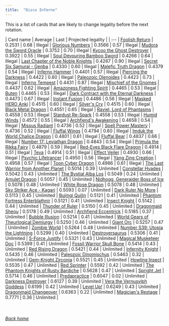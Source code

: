 ```yaml
---
title:  "Disco Inferno"
---
```


This is a list of cards that are likely to change legality before the next rotation.

| Card name | Average | Last | Projected legality |
| :-- |
[Foolish Return](https://db.ygoprodeck.com/card/?search=Foolish%20Return) | 0.2531 | 0.68 | Illegal |
[Glorious Numbers](https://db.ygoprodeck.com/card/?search=Glorious%20Numbers) | 0.3566 | 0.57 | Illegal |
[Mudora the Sword Oracle](https://db.ygoprodeck.com/card/?search=Mudora%20the%20Sword%20Oracle) | 0.3752 | 0.70 | Illegal |
[Kycoo the Ghost Destroyer](https://db.ygoprodeck.com/card/?search=Kycoo%20the%20Ghost%20Destroyer) | 0.3922 | 0.55 | Illegal |
[Soul Devouring Bamboo Sword](https://db.ygoprodeck.com/card/?search=Soul%20Devouring%20Bamboo%20Sword) | 0.4266 | 0.64 | Illegal |
[Last Chapter of the Noble Knights](https://db.ygoprodeck.com/card/?search=Last%20Chapter%20of%20the%20Noble%20Knights) | 0.4267 | 0.90 | Illegal |
[Secret Six Samurai - Genba](https://db.ygoprodeck.com/card/?search=Secret%20Six%20Samurai%20-%20Genba) | 0.4330 | 0.60 | Illegal |
[Malefic Truth Dragon](https://db.ygoprodeck.com/card/?search=Malefic%20Truth%20Dragon) | 0.4379 | 0.54 | Illegal |
[Inferno Hammer](https://db.ygoprodeck.com/card/?search=Inferno%20Hammer) | 0.4401 | 0.57 | Illegal |
[Piercing the Darkness](https://db.ygoprodeck.com/card/?search=Piercing%20the%20Darkness) | 0.4422 | 0.60 | Illegal |
[Paleozoic Olenoides](https://db.ygoprodeck.com/card/?search=Paleozoic%20Olenoides) | 0.4423 | 0.73 | Illegal |
[Inferno Tempest](https://db.ygoprodeck.com/card/?search=Inferno%20Tempest) | 0.4431 | 0.87 | Illegal |
[Mischief of the Gnomes](https://db.ygoprodeck.com/card/?search=Mischief%20of%20the%20Gnomes) | 0.4437 | 0.62 | Illegal |
[Amazoness Fighting Spirit](https://db.ygoprodeck.com/card/?search=Amazoness%20Fighting%20Spirit) | 0.4465 | 0.53 | Illegal |
[Buten](https://db.ygoprodeck.com/card/?search=Buten) | 0.4465 | 0.53 | Illegal |
[Dark Contract with the Eternal Darkness](https://db.ygoprodeck.com/card/?search=Dark%20Contract%20with%20the%20Eternal%20Darkness) | 0.4473 | 0.67 | Illegal |
[Instant Fusion](https://db.ygoprodeck.com/card/?search=Instant%20Fusion) | 0.4486 | 0.56 | Illegal |
[Masked HERO Anki](https://db.ygoprodeck.com/card/?search=Masked%20HERO%20Anki) | 0.4515 | 0.60 | Illegal |
[Silver's Cry](https://db.ygoprodeck.com/card/?search=Silver's%20Cry) | 0.4515 | 0.60 | Illegal |
[Black Metal Dragon](https://db.ygoprodeck.com/card/?search=Black%20Metal%20Dragon) | 0.4551 | 0.65 | Illegal |
[Raviel, Lord of Phantasms](https://db.ygoprodeck.com/card/?search=Raviel,%20Lord%20of%20Phantasms) | 0.4558 | 0.53 | Illegal |
[Stardust Re-Spark](https://db.ygoprodeck.com/card/?search=Stardust%20Re-Spark) | 0.4558 | 0.53 | Illegal |
[Humid Winds](https://db.ygoprodeck.com/card/?search=Humid%20Winds) | 0.4572 | 0.55 | Illegal |
[Archfiend's Awakening](https://db.ygoprodeck.com/card/?search=Archfiend's%20Awakening) | 0.4658 | 0.54 | Illegal |
[Missus Radiant](https://db.ygoprodeck.com/card/?search=Missus%20Radiant) | 0.4736 | 0.52 | Illegal |
[Spell Power Mastery](https://db.ygoprodeck.com/card/?search=Spell%20Power%20Mastery) | 0.4736 | 0.52 | Illegal |
[Fluffal Wings](https://db.ygoprodeck.com/card/?search=Fluffal%20Wings) | 0.4794 | 0.60 | Illegal |
[Imduk the World Chalice Dragon](https://db.ygoprodeck.com/card/?search=Imduk%20the%20World%20Chalice%20Dragon) | 0.4801 | 0.61 | Illegal |
[Fluffal Bear](https://db.ygoprodeck.com/card/?search=Fluffal%20Bear) | 0.4837 | 0.66 | Illegal |
[Number 17: Leviathan Dragon](https://db.ygoprodeck.com/card/?search=Number%2017:%20Leviathan%20Dragon) | 0.4843 | 0.54 | Illegal |
[Primula the Rikka Fairy](https://db.ygoprodeck.com/card/?search=Primula%20the%20Rikka%20Fairy) | 0.4879 | 0.59 | Illegal |
[Red-Eyes Black Flare Dragon](https://db.ygoprodeck.com/card/?search=Red-Eyes%20Black%20Flare%20Dragon) | 0.4914 | 0.51 | Illegal |
[Teva](https://db.ygoprodeck.com/card/?search=Teva) | 0.4914 | 0.51 | Illegal |
[Effect Veiler](https://db.ygoprodeck.com/card/?search=Effect%20Veiler) | 0.4930 | 0.66 | Illegal |
[Psychic Lifetrancer](https://db.ygoprodeck.com/card/?search=Psychic%20Lifetrancer) | 0.4950 | 0.56 | Illegal |
[Yang Zing Creation](https://db.ygoprodeck.com/card/?search=Yang%20Zing%20Creation) | 0.4958 | 0.57 | Illegal |
[Toon Cyber Dragon](https://db.ygoprodeck.com/card/?search=Toon%20Cyber%20Dragon) | 0.4986 | 0.61 | Illegal |
[The Last Warrior from Another Planet](https://db.ygoprodeck.com/card/?search=The%20Last%20Warrior%20from%20Another%20Planet) | 0.5014 | 0.39 | Unlimited |
[Constellar Hyades](https://db.ygoprodeck.com/card/?search=Constellar%20Hyades) | 0.5042 | 0.43 | Unlimited |
[The Bystial Alba Los](https://db.ygoprodeck.com/card/?search=The%20Bystial%20Alba%20Los) | 0.5049 | 0.24 | Unlimited |
[Amulet Dragon](https://db.ygoprodeck.com/card/?search=Amulet%20Dragon) | 0.5057 | 0.45 | Unlimited |
[Nidhogg, Generaider Boss of Ice](https://db.ygoprodeck.com/card/?search=Nidhogg,%20Generaider%20Boss%20of%20Ice) | 0.5078 | 0.48 | Unlimited |
[White Rose Dragon](https://db.ygoprodeck.com/card/?search=White%20Rose%20Dragon) | 0.5078 | 0.48 | Unlimited |
[Sky Striker Ace - Kagari](https://db.ygoprodeck.com/card/?search=Sky%20Striker%20Ace%20-%20Kagari) | 0.5093 | 0.07 | Unlimited |
[Dark Ruler No More](https://db.ygoprodeck.com/card/?search=Dark%20Ruler%20No%20More) | 0.5113 | 0.45 | Unlimited |
[Bujingi Quilin](https://db.ygoprodeck.com/card/?search=Bujingi%20Quilin) | 0.5121 | 0.41 | Unlimited |
[Phantom Fortress Enterblathnir](https://db.ygoprodeck.com/card/?search=Phantom%20Fortress%20Enterblathnir) | 0.5121 | 0.41 | Unlimited |
[Insect Knight](https://db.ygoprodeck.com/card/?search=Insect%20Knight) | 0.5142 | 0.44 | Unlimited |
[Thunder of Ruler](https://db.ygoprodeck.com/card/?search=Thunder%20of%20Ruler) | 0.5150 | 0.45 | Unlimited |
[Dragonmaid Sheou](https://db.ygoprodeck.com/card/?search=Dragonmaid%20Sheou) | 0.5178 | 0.49 | Unlimited |
[Archfiend Eccentrick](https://db.ygoprodeck.com/card/?search=Archfiend%20Eccentrick) | 0.5185 | 0.37 | Unlimited |
[Bubble Illusion](https://db.ygoprodeck.com/card/?search=Bubble%20Illusion) | 0.5214 | 0.41 | Unlimited |
[World Gears of Theurlogical Demiurgy](https://db.ygoprodeck.com/card/?search=World%20Gears%20of%20Theurlogical%20Demiurgy) | 0.5250 | 0.46 | Unlimited |
[Giant Orc](https://db.ygoprodeck.com/card/?search=Giant%20Orc) | 0.5257 | 0.47 | Unlimited |
[Zombie World](https://db.ygoprodeck.com/card/?search=Zombie%20World) | 0.5264 | 0.48 | Unlimited |
[Number S39: Utopia the Lightning](https://db.ygoprodeck.com/card/?search=Number%20S39:%20Utopia%20the%20Lightning) | 0.5299 | 0.40 | Unlimited |
[Destroyersaurus](https://db.ygoprodeck.com/card/?search=Destroyersaurus) | 0.5306 | 0.41 | Unlimited |
[S-Force Justify](https://db.ygoprodeck.com/card/?search=S-Force%20Justify) | 0.5321 | 0.43 | Unlimited |
[Magical Musketeer Doc](https://db.ygoprodeck.com/card/?search=Magical%20Musketeer%20Doc) | 0.5399 | 0.41 | Unlimited |
[Fossil Warrior Skull Bone](https://db.ygoprodeck.com/card/?search=Fossil%20Warrior%20Skull%20Bone) | 0.5414 | 0.43 | Unlimited |
[Red Rising Dragon](https://db.ygoprodeck.com/card/?search=Red%20Rising%20Dragon) | 0.5421 | 0.44 | Unlimited |
[Infernity Knight](https://db.ygoprodeck.com/card/?search=Infernity%20Knight) | 0.5435 | 0.46 | Unlimited |
[Paleozoic Dinomischus](https://db.ygoprodeck.com/card/?search=Paleozoic%20Dinomischus) | 0.5463 | 0.32 | Unlimited |
[Gem-Knight Zirconia](https://db.ygoprodeck.com/card/?search=Gem-Knight%20Zirconia) | 0.5521 | 0.45 | Unlimited |
[Howling Insect](https://db.ygoprodeck.com/card/?search=Howling%20Insect) | 0.5535 | 0.47 | Unlimited |
[Red Sprinter](https://db.ygoprodeck.com/card/?search=Red%20Sprinter) | 0.5592 | 0.42 | Unlimited |
[The Phantom Knights of Rusty Bardiche](https://db.ygoprodeck.com/card/?search=The%20Phantom%20Knights%20of%20Rusty%20Bardiche) | 0.5628 | 0.47 | Unlimited |
[Spright Jet](https://db.ygoprodeck.com/card/?search=Spright%20Jet) | 0.5714 | 0.46 | Unlimited |
[Predapractice](https://db.ygoprodeck.com/card/?search=Predapractice) | 0.6047 | 0.02 | Unlimited |
[Darkness Destroyer](https://db.ygoprodeck.com/card/?search=Darkness%20Destroyer) | 0.6127 | 0.39 | Unlimited |
[Vera the Vernusylph Goddess](https://db.ygoprodeck.com/card/?search=Vera%20the%20Vernusylph%20Goddess) | 0.6199 | 0.42 | Unlimited |
[Level Up!](https://db.ygoprodeck.com/card/?search=Level%20Up!) | 0.6249 | 0.43 | Unlimited |
[Dragonmaid Changeover](https://db.ygoprodeck.com/card/?search=Dragonmaid%20Changeover) | 0.6363 | 0.22 | Unlimited |
[Magician's Restage](https://db.ygoprodeck.com/card/?search=Magician's%20Restage) | 0.7771 | 0.36 | Unlimited |

<br>

###### [Back home](index)